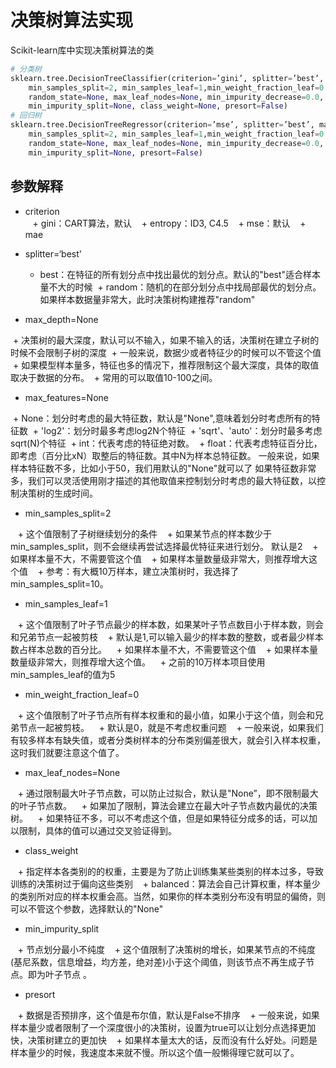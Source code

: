 # 决策树算法实现
Scikit-learn库中实现决策树算法的类
```python
# 分类树
sklearn.tree.DecisionTreeClassifier(criterion=’gini’, splitter=’best’, max_depth=None, 
    min_samples_split=2, min_samples_leaf=1,min_weight_fraction_leaf=0.0, max_features=None, 
    random_state=None, max_leaf_nodes=None, min_impurity_decrease=0.0,
    min_impurity_split=None, class_weight=None, presort=False)
# 回归树
sklearn.tree.DecisionTreeRegressor(criterion=’mse’, splitter=’best’, max_depth=None, 
    min_samples_split=2, min_samples_leaf=1,min_weight_fraction_leaf=0.0, max_features=None, 
    random_state=None, max_leaf_nodes=None, min_impurity_decrease=0.0,
    min_impurity_split=None, presort=False)
```
## 参数解释
* criterion  
    + gini：CART算法，默认
    + entropy：ID3, C4.5
    + mse：默认
    + mae
    
* splitter=‘best'  

  + best：在特征的所有划分点中找出最优的划分点。默认的"best"适合样本量不大的时候
  + random：随机的在部分划分点中找局部最优的划分点。如果样本数据量非常大，此时决策树构建推荐"random"   
* max_depth=None

  + 决策树的最大深度，默认可以不输入，如果不输入的话，决策树在建立子树的时候不会限制子树的深度
  + 一般来说，数据少或者特征少的时候可以不管这个值
  + 如果模型样本量多，特征也多的情况下，推荐限制这个最大深度，具体的取值取决于数据的分布。
  + 常用的可以取值10-100之间。
* max_features=None

  + None：划分时考虑的最大特征数，默认是"None",意味着划分时考虑所有的特征数
  + 'log2'：划分时最多考虑log2N个特征
  + 'sqrt'、'auto'：划分时最多考虑sqrt(N)个特征
  + int：代表考虑的特征绝对数。
  + float：代表考虑特征百分比，即考虑（百分比xN）取整后的特征数。其中N为样本总特征数。
一般来说，如果样本特征数不多，比如小于50，我们用默认的"None"就可以了
如果特征数非常多，我们可以灵活使用刚才描述的其他取值来控制划分时考虑的最大特征数，以控制决策树的生成时间。

* min_samples_split=2

    + 这个值限制了子树继续划分的条件
    + 如果某节点的样本数少于min_samples_split，则不会继续再尝试选择最优特征来进行划分。 默认是2
    + 如果样本量不大，不需要管这个值
    + 如果样本量数量级非常大，则推荐增大这个值
    + 参考：有大概10万样本，建立决策树时，我选择了min_samples_split=10。
    
* min_samples_leaf=1

    + 这个值限制了叶子节点最少的样本数，如果某叶子节点数目小于样本数，则会和兄弟节点一起被剪枝
    + 默认是1,可以输入最少的样本数的整数，或者最少样本数占样本总数的百分比。
    + 如果样本量不大，不需要管这个值
    + 如果样本量数量级非常大，则推荐增大这个值。
    + 之前的10万样本项目使用min_samples_leaf的值为5
* min_weight_fraction_leaf=0

    + 这个值限制了叶子节点所有样本权重和的最小值，如果小于这个值，则会和兄弟节点一起被剪枝。
    + 默认是0，就是不考虑权重问题
    + 一般来说，如果我们有较多样本有缺失值，或者分类树样本的分布类别偏差很大，就会引入样本权重，这时我们就要注意这个值了。
* max_leaf_nodes=None

    + 通过限制最大叶子节点数，可以防止过拟合，默认是"None”，即不限制最大的叶子节点数。
    + 如果加了限制，算法会建立在最大叶子节点数内最优的决策树。
    + 如果特征不多，可以不考虑这个值，但是如果特征分成多的话，可以加以限制，具体的值可以通过交叉验证得到。
* class_weight

    + 指定样本各类别的的权重，主要是为了防止训练集某些类别的样本过多，导致训练的决策树过于偏向这些类别
    + balanced：算法会自己计算权重，样本量少的类别所对应的样本权重会高。当然，如果你的样本类别分布没有明显的偏倚，则可以不管这个参数，选择默认的"None"
* min_impurity_split

    + 节点划分最小不纯度
    + 这个值限制了决策树的增长，如果某节点的不纯度(基尼系数，信息增益，均方差，绝对差)小于这个阈值，则该节点不再生成子节点。即为叶子节点 。
* presort

    + 数据是否预排序，这个值是布尔值，默认是False不排序
    + 一般来说，如果样本量少或者限制了一个深度很小的决策树，设置为true可以让划分点选择更加快，决策树建立的更加快
    + 如果样本量太大的话，反而没有什么好处。问题是样本量少的时候，我速度本来就不慢。所以这个值一般懒得理它就可以了。


